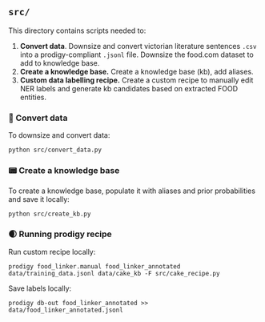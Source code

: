 ## `src/`

This directory contains scripts needed to:

1. **Convert data**. Downsize and convert victorian literature sentences `.csv` into a prodigy-compliant `.jsonl` file. Downsize the food.com dataset to add to knowledge base.
2. **Create a knowledge base.** Create a knowledge base (kb), add aliases. 
3. **Custom data labelling recipe.** Create a custom recipe to manually edit NER labels and generate kb candidates based on extracted FOOD entities. 

### 🛞 Convert data

To downsize and convert data:

```
python src/convert_data.py
```

### 📟 Create a knowledge base

To create a knowledge base, populate it with aliases and prior probabilities and save it locally:

```
python src/create_kb.py
```


### 🌒 Running prodigy recipe 

Run custom recipe locally:

```
prodigy food_linker.manual food_linker_annotated data/training_data.jsonl data/cake_kb -F src/cake_recipe.py 
```

Save labels locally:

```
prodigy db-out food_linker_annotated >> data/food_linker_annotated.jsonl
```